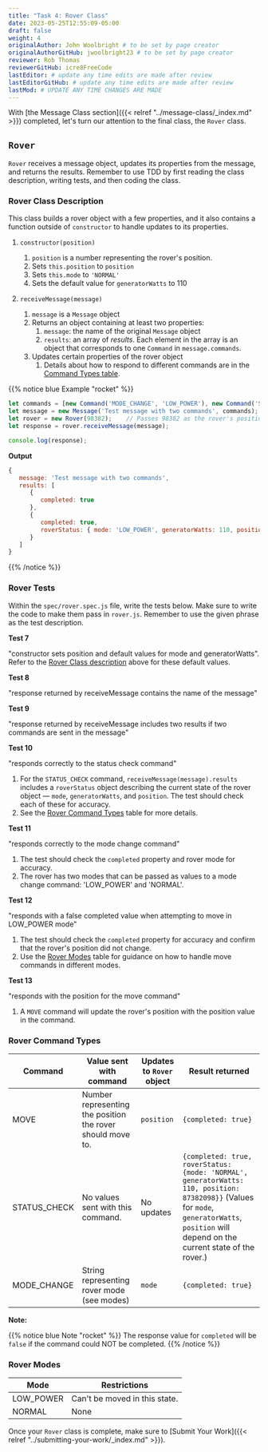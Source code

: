 ```yaml
---
title: "Task 4: Rover Class"
date: 2023-05-25T12:55:09-05:00
draft: false
weight: 4
originalAuthor: John Woolbright # to be set by page creator
originalAuthorGitHub: jwoolbright23 # to be set by page creator
reviewer: Rob Thomas
reviewerGitHub: icre8FreeCode
lastEditor: # update any time edits are made after review
lastEditorGitHub: # update any time edits are made after review
lastMod: # UPDATE ANY TIME CHANGES ARE MADE
---
```


With [the Message Class section]({{< relref "../message-class/_index.md" >}}) completed, let's turn our attention to the final class, the `Rover` class.

## `Rover`

`Rover` receives a message object, updates its properties from the message, and returns the results. Remember to use TDD by first reading the class description, writing tests, and then coding the class.

### Rover Class Description

This class builds a rover object with a few properties, and it also contains a function outside of `constructor` to handle updates to its properties.

1. `constructor(position)`
   1. `position` is a number representing the rover's position.
   1. Sets `this.position` to `position`
   1. Sets `this.mode` to `'NORMAL'`
   1. Sets the default value for `generatorWatts` to 110

1. `receiveMessage(message)`
   1. `message` is a `Message` object
   1. Returns an object containing at least two properties:
      1. `message`: the name of the original `Message` object
      1. `results`: an array of *results*. Each element in the array is an object that corresponds to one `Command` in `message.commands`.
   1. Updates certain properties of the rover object
      1. Details about how to respond to different commands are in the [Command Types table](#rover-command-types).

{{% notice blue Example "rocket" %}}
```javascript
let commands = [new Command('MODE_CHANGE', 'LOW_POWER'), new Command('STATUS_CHECK')];
let message = new Message('Test message with two commands', commands);
let rover = new Rover(98382);    // Passes 98382 as the rover's position.
let response = rover.receiveMessage(message);

console.log(response);
```

**Output**

```javascript
{
   message: 'Test message with two commands',
   results: [
      {
         completed: true
      },
      {
         completed: true, 
         roverStatus: { mode: 'LOW_POWER', generatorWatts: 110, position: 98382 }
      }
   ]
}
```
{{% /notice %}}

### Rover Tests

Within the `spec/rover.spec.js` file, write the tests below. Make sure to write the code to make them pass in `rover.js`. Remember to use the given phrase as the test description.

**Test 7**

"constructor sets position and default values for mode and generatorWatts". Refer to the [Rover Class description](#rover-class-description) above for these default values.

**Test 8**

"response returned by receiveMessage contains the name of the message"

**Test 9**

"response returned by receiveMessage includes two results if two commands are sent in the message"

**Test 10**

"responds correctly to the status check command"

1. For the `STATUS_CHECK` command, `receiveMessage(message).results` includes a `roverStatus` object describing the current state of the rover object — `mode`, `generatorWatts`, and `position`. The test should check each of these for accuracy.
1. See the [Rover Command Types](#rover-command-types) table for more details.

**Test 11**

"responds correctly to the mode change command"

1. The test should check the `completed` property and rover mode for accuracy.
1. The rover has two modes that can be passed as values to a mode change command: 'LOW_POWER' and 'NORMAL'.

**Test 12**

"responds with a false completed value when attempting to move in LOW_POWER mode"

1. The test should check the `completed` property for accuracy and confirm that the rover's position did not change.
1. Use the [Rover Modes](#rover-modes) table for guidance on how to handle move commands in different modes.

**Test 13**

"responds with the position for the move command"

1. A `MOVE` command will update the rover's position with the position value in the command.

### Rover Command Types

| Command | Value sent with command | Updates to `Rover` object | Result returned |
|-----|-----|-----|-----|
| MOVE | Number representing the position the rover should move to. | `position` | `{completed: true}` |
| STATUS_CHECK  | No values sent with this command. | No updates | `{completed: true, roverStatus: {mode: 'NORMAL', generatorWatts: 110, position: 87382098}}` (Values for `mode`, `generatorWatts`, `position` will depend on the current state of the rover.) |
| MODE_CHANGE | String representing rover mode (see modes) | `mode` | `{completed: true}` |

**Note:**

{{% notice blue Note "rocket" %}}
The response value for `completed` will be `false` if the command could NOT be completed.
{{% /notice %}}

### Rover Modes

| Mode | Restrictions |
|-------------|--------------|
| LOW_POWER   | Can't be moved in this state. |
| NORMAL      | None |

Once your `Rover` class is complete, make sure to [Submit Your Work]({{< relref "../submitting-your-work/_index.md" >}}).
